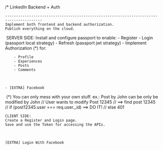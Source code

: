 /*
    LinkedIn Backend + Auth
    
    
    ---------------------------------------------------------------------------------------
    Implement both frontend and backend authorization.
    Publish everything on the cloud.
    
    
​
    SERVER SIDE:
    Install and configure passport to enable:
    - Register
    - Login (passport local strategy)
    - Refresh (passport jwt strategy)
    - Implement Authorization (*) for:
    
    
        - Profile
        - Experiences
        - Posts
        - Comments
​

    - [EXTRA] Facebook
    
​
    (*) You can only mess with your own stuff. ex.: Post by John can be only be modified by John
    // User wants to modify Post 12345
    // ==> find post 12345
    // if (post12345.user === req.user._id) ==> DO IT!
    // else 401
​


    CLIENT SIDE:
    Create a Register and Login page.
    Save and use the Token for accessing the APIs.
​


    [EXTRA] Login With Facebook
